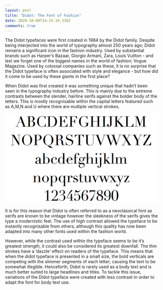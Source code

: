 ```yaml
---
layout: post
title: "Didot: The Font of Fashion"
date: 2020-10-09T14:15:19.338Z
comments: true
---
```

The Didot typefaces were first created in 1984 by the Didot family. Despite being interjected into the world of typography almost 250 years ago; Didot remains a significant icon in the fashion industry. Used by substantial brands such as Harper’s Bazaar, Giorgio Armani, Zara, Louis Vuitton - and lest we forget one of the biggest names in the world of fashion; Vogue Magazine. Used by colossal companies such as these, it is no surprise that the Didot typeface is often associated with style and elegance - but how did it come to be used by these giants in the first place?

When Didot was first created it was something unique that hadn’t been seen in the typography industry before. This is mainly due to the extreme contrasts between the slender, hairline serifs against the bolder body of the letters. This is mostly recognisable within the capital letters featured such as A,M,N and U where there are multiple vertical strokes.

![Didot Typeface](../uploads/screenshot-2020-10-09-at-15.26.40.png "Didot Typeface")

It is for this reason that Didot is often referred to as a neoclassical font as serifs are known to be vintage however the sleekness of the serifs gives the type a modernistic feel. The use of high contrast allowed the typeface to be instantly recognisable from others; although this quality has now been adapted into many other fonts used within the fashion world.

However, while the contrast used within the typeface seems to be it’s greatest strength, it could also be considered its greatest downfall. The thin strokes have a ‘dazzle’ effect on readers of the typeface. This means that when the didot typeface is presented in a small size, the bold verticals are competing with the slimmer segments of each letter; causing the text to be somewhat illegible. Henceforth, Didot is rarely used as a body text and is much better suited to large headlines and titles. To tackle this issue, variations of the Didot typeface were created with less contrast in order to adapt the font for body text use.